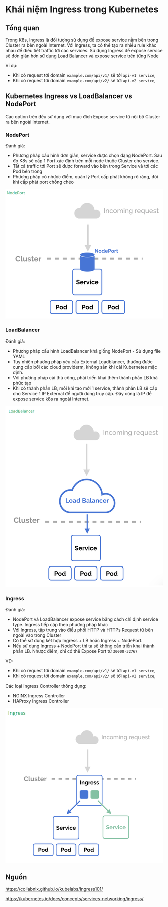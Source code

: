 # Khái niệm Ingress trong Kubernetes

## Tổng quan

Trong K8s, Ingress là đối tượng sử dụng để expose service nằm bên trong Cluster ra bên ngoài Internet.
Với Ingress, ta có thể tạo ra nhiều rule khác nhau để điều tiết traffic tới các services. Sử dụng Ingress để expose service sẽ đơn giản hơn sử dụng Load Balancer và expose service trên từng Node

Ví dụ:
- Khi có request tới domain `example.com/api/v1/` sẽ tới `api-v1 service`,
- Khi có request tới domain `example.com/api/v2/` sẽ tới `api-v2 service`,

## Kubernetes Ingress vs LoadBalancer vs NodePort

Các option trên đều sử dụng với mục đích Expose service từ nội bộ Cluster ra bên ngoài internet.

### NodePort

Đánh giá:
- Phương pháp cấu hình đơn giản, service được chọn dạng NodePort. Sau đó K8s sẽ cấp 1 Port xác định trên mỗi node thuộc Cluster cho service.
- Tất cả traffic tới Port sẽ được forward vào bên trong Service và tới các Pod bên trong
- Phương pháp có nhược điểm, quản lý Port cấp phát không rõ ràng, đôi khi cấp phát port chồng chéo

![](/images/2.9-ingress-k8s/pic1.png)

### LoadBalancer

Đánh giá:
- Phương pháp cấu hình LoadBalancer khá giống NodePort - Sử dụng file YAML
- Tuy nhiên phương pháp yêu cầu External Loadblancer, thường được cung cấp bởi các cloud providerm, không sẵn khi cài Kubernetes mặc định.
- Với phương pháp cài thủ công, phải triển khai thêm thành phần LB khá phức tạp
- Khi có thành phần LB, mỗi khi tạo mới 1 service, thành phần LB sẽ cấp cho Service 1 IP External để người dùng truy cập. Đây cũng là IP để expose service k8s ra ngoài Internet.

![](/images/2.9-ingress-k8s/pic2.png)

### Ingress

Đánh giá:
- NodePort và LoadBalancer expose service bằng cách chỉ định service type. Ingress tiếp cập theo phương pháp khác
- Với Ingress, tập trung vào điều phối HTTP và HTTPs Request từ bên ngoài vào trong Cluster
- Có thể sử dụng kết hợp Ingress + LB hoặc Ingress + NodePort.
- Nếu sử dụng Ingress + NodePort thì ta sẽ không cần triển khai thành phần LB. Nhược điểm, chỉ có thể Expose Port từ `30000-32767`

VD:
- Khi có request tới domain `example.com/api/v1/` sẽ tới `api-v1 service`,
- Khi có request tới domain `example.com/api/v2/` sẽ tới `api-v2 service`,

Các loại Ingress Controller thông dụng:
- NGINX Ingress Controller
- HAProxy Ingress Controller

![](/images/2.9-ingress-k8s/pic3.png)

## Nguồn

https://collabnix.github.io/kubelabs/Ingress101/

https://kubernetes.io/docs/concepts/services-networking/ingress/